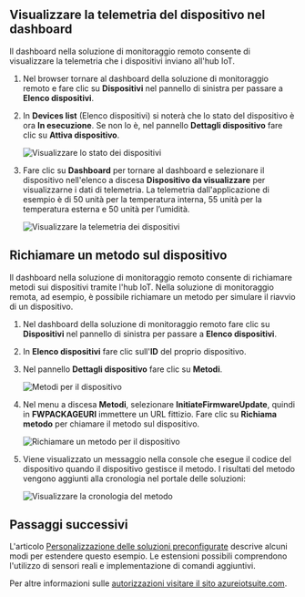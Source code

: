 ## <a name="view-device-telemetry-in-the-dashboard"></a>Visualizzare la telemetria del dispositivo nel dashboard
Il dashboard nella soluzione di monitoraggio remoto consente di visualizzare la telemetria che i dispositivi inviano all'hub IoT.

1. Nel browser tornare al dashboard della soluzione di monitoraggio remoto e fare clic su **Dispositivi** nel pannello di sinistra per passare a **Elenco dispositivi**.
2. In **Devices list** (Elenco dispositivi) si noterà che lo stato del dispositivo è ora **In esecuzione**. Se non lo è, nel pannello **Dettagli dispositivo** fare clic su **Attiva dispositivo**.
   
    ![Visualizzare lo stato dei dispositivi][18]
3. Fare clic su **Dashboard** per tornare al dashboard e selezionare il dispositivo nell'elenco a discesa **Dispositivo da visualizzare** per visualizzarne i dati di telemetria. La telemetria dall'applicazione di esempio è di 50 unità per la temperatura interna, 55 unità per la temperatura esterna e 50 unità per l’umidità.
   
    ![Visualizzare la telemetria dei dispositivi][img-telemetry]

## <a name="invoke-a-method-on-your-device"></a>Richiamare un metodo sul dispositivo
Il dashboard nella soluzione di monitoraggio remoto consente di richiamare metodi sui dispositivi tramite l'hub IoT. Nella soluzione di monitoraggio remota, ad esempio, è possibile richiamare un metodo per simulare il riavvio di un dispositivo.

1. Nel dashboard della soluzione di monitoraggio remoto fare clic su **Dispositivi** nel pannello di sinistra per passare a **Elenco dispositivi**.
2. In **Elenco dispositivi** fare clic sull'**ID** del proprio dispositivo.
3. Nel pannello **Dettagli dispositivo** fare clic su **Metodi**.
   
    ![Metodi per il dispositivo][13]
4. Nel menu a discesa **Metodi**, selezionare **InitiateFirmwareUpdate**, quindi in **FWPACKAGEURI** immettere un URL fittizio. Fare clic su **Richiama metodo** per chiamare il metodo sul dispositivo.
   
    ![Richiamare un metodo per il dispositivo][14]
   

5. Viene visualizzato un messaggio nella console che esegue il codice del dispositivo quando il dispositivo gestisce il metodo. I risultati del metodo vengono aggiunti alla cronologia nel portale delle soluzioni:

    ![Visualizzare la cronologia del metodo][img-method-history]

## <a name="next-steps"></a>Passaggi successivi
L'articolo [Personalizzazione delle soluzioni preconfigurate][lnk-customize] descrive alcuni modi per estendere questo esempio. Le estensioni possibili comprendono l'utilizzo di sensori reali e implementazione di comandi aggiuntivi.

Per altre informazioni sulle [autorizzazioni visitare il sito azureiotsuite.com][lnk-permissions].

[13]: ./media/iot-suite-v1-visualize-connecting/suite4.png
[14]: ./media/iot-suite-v1-visualize-connecting/suite7-1.png
[18]: ./media/iot-suite-v1-visualize-connecting/suite10.png
[img-telemetry]: ./media/iot-suite-v1-visualize-connecting/telemetry.png
[img-method-history]: ./media/iot-suite-v1-visualize-connecting/history.png
[lnk-customize]: ../articles/iot-suite/iot-suite-v1-guidance-on-customizing-preconfigured-solutions.md
[lnk-permissions]: ../articles/iot-suite/iot-suite-v1-permissions.md
